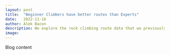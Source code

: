 ```yaml
---
layout: post
title:  "Beginner Climbers have better routes than Experts"
date:   2022-11-16
author: Alek Bacon
description: We explore the rock climbing route data that we previously pulled from the internet
image: 
---
```


Blog content

